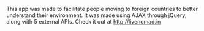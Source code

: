 This app was made to facilitate people moving to foreign countries to better understand their environment. It was made using AJAX through jQuery, along with 5 external APIs.
Check it out at http://livenomad.in
